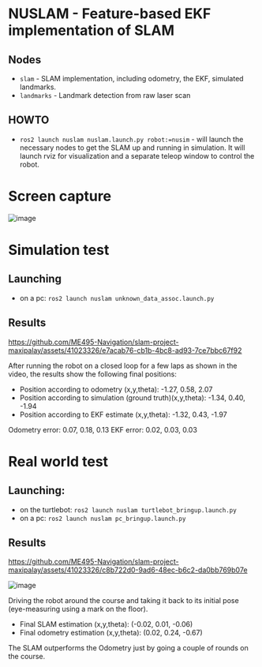 # NUSLAM - Feature-based EKF implementation of SLAM

## Nodes
- `slam` - SLAM implementation, including odometry, the EKF, simulated landmarks.
- `landmarks` - Landmark detection from raw laser scan

## HOWTO
- `ros2 launch nuslam nuslam.launch.py robot:=nusim` - will launch the necessary nodes to get the SLAM up and running in simulation. It will launch rviz for visualization and a separate teleop window to control the robot.

# Screen capture

![image](https://github.com/ME495-Navigation/slam-project-maxipalay/assets/41023326/31f93221-8e56-41b3-9a30-9d4ff05eab7b)

# Simulation test

## Launching

- on a pc: `ros2 launch nuslam unknown_data_assoc.launch.py`

## Results

https://github.com/ME495-Navigation/slam-project-maxipalay/assets/41023326/e7acab76-cb1b-4bc8-ad93-7ce7bbc67f92

After running the robot on a closed loop for a few laps as shown in the video, the results show the following final positions:

- Position according to odometry (x,y,theta): -1.27, 0.58, 2.07
- Position according to simulation (ground truth)(x,y,theta): -1.34, 0.40, -1.94
- Position according to EKF estimate (x,y,theta): -1.32, 0.43, -1.97

Odometry error: 0.07, 0.18, 0.13
EKF error: 0.02, 0.03, 0.03

# Real world test

## Launching:

- on the turtlebot: `ros2 launch nuslam turtlebot_bringup.launch.py`
- on a pc: `ros2 launch nuslam pc_bringup.launch.py`

## Results

https://github.com/ME495-Navigation/slam-project-maxipalay/assets/41023326/c8b722d0-9ad6-48ec-b6c2-da0bb769b07e



![image](https://github.com/ME495-Navigation/slam-project-maxipalay/assets/41023326/19bfefbb-09eb-43bc-9289-969691da3d19)

Driving the robot around the course and taking it back to its initial pose (eye-measuring using a mark on the floor).

- Final SLAM estimation (x,y,theta): (-0.02, 0.01, -0.06) 
- Final odometry estimation (x,y,theta): (0.02, 0.24, -0.67)

The SLAM outperforms the Odometry just by going a couple of rounds on the course.

